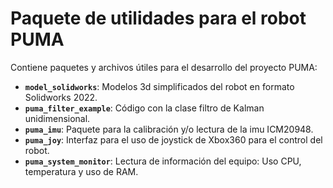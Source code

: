 # Paquete de utilidades para el robot PUMA

Contiene paquetes y archivos útiles para el desarrollo del proyecto PUMA:

- **`model_solidworks`**: Modelos 3d simplificados del robot en formato Solidworks 2022.
- **`puma_filter_example`**: Código con la clase filtro de Kalman unidimensional.
- **`puma_imu`**: Paquete para la calibración y/o lectura de la imu ICM20948.
- **`puma_joy`**: Interfaz para el uso de joystick de Xbox360 para el control del robot.
- **`puma_system_monitor`**: Lectura de información del equipo: Uso CPU, temperatura y uso de RAM.
